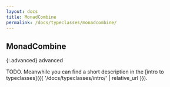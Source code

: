 ```yaml
---
layout: docs
title: MonadCombine
permalink: /docs/typeclasses/monadcombine/
---
```


## MonadCombine

{:.advanced}
advanced

TODO. Meanwhile you can find a short description in the [intro to typeclasses]({{ '/docs/typeclasses/intro/' | relative_url }}).
